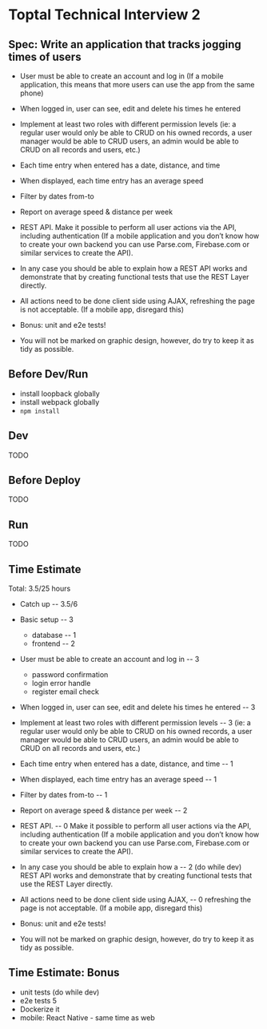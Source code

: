 # Toptal Technical Interview 2

## Spec: Write an application that tracks jogging times of users

- User must be able to create an account and log in
  (If a mobile application, this means that more users can use the app from the same phone)

- When logged in, user can see, edit and delete his times he entered

- Implement at least two roles with different permission levels
  (ie: a regular user would only be able to CRUD on his owned records,
  a user manager would be able to CRUD users,
  an admin would be able to CRUD on all records and users, etc.)

- Each time entry when entered has a date, distance, and time

- When displayed, each time entry has an average speed

- Filter by dates from-to

- Report on average speed & distance per week

- REST API.
  Make it possible to perform all user actions via the API,
  including authentication
  (If a mobile application and you don’t know how to create your own
  backend you can use Parse.com, Firebase.com or similar services to create the API).

- In any case you should be able to explain how a
  REST API works and demonstrate that by creating
  functional tests that use the REST Layer directly.

- All actions need to be done client side using AJAX,
  refreshing the page is not acceptable. (If a mobile app, disregard this)

- Bonus: unit and e2e tests!

- You will not be marked on graphic design, however, do try to keep it as tidy as possible.

## Before Dev/Run

- install loopback globally
- install webpack globally
- `npm install`

## Dev

TODO

## Before Deploy

TODO

## Run

TODO

## Time Estimate

Total: 3.5/25 hours

- Catch up                                                                  -- 3.5/6

- Basic setup                                                               -- 3
  - database -- 1
  - frontend -- 2

- User must be able to create an account and log in                         -- 3
  - password confirmation
  - login error handle
  - register email check

- When logged in, user can see, edit and delete his times he entered        -- 3

- Implement at least two roles with different permission levels             -- 3
  (ie: a regular user would only be able to CRUD on his owned records,
  a user manager would be able to CRUD users,
  an admin would be able to CRUD on all records and users, etc.)
- Each time entry when entered has a date, distance, and time               -- 1
- When displayed, each time entry has an average speed                      -- 1
- Filter by dates from-to                                                   -- 1
- Report on average speed & distance per week                               -- 2
- REST API.                                                                 -- 0
  Make it possible to perform all user actions via the API,
  including authentication
  (If a mobile application and you don’t know how to create your own
  backend you can use Parse.com, Firebase.com or similar services to create the API).
- In any case you should be able to explain how a                           -- 2 (do while dev)
  REST API works and demonstrate that by creating
  functional tests that use the REST Layer directly.
- All actions need to be done client side using AJAX,                       -- 0
  refreshing the page is not acceptable. (If a mobile app, disregard this)
- Bonus: unit and e2e tests!
- You will not be marked on graphic design, however, do try to keep it as tidy as possible.

## Time Estimate: Bonus

- unit tests (do while dev)
- e2e tests 5
- Dockerize it
- mobile: React Native - same time as web
